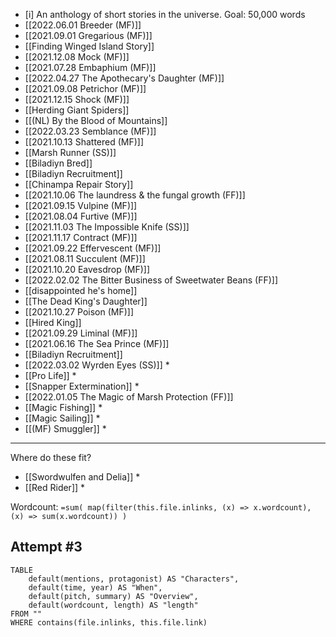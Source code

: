 - [i] An anthology of short stories in the universe. Goal: 50,000 words
- [[2022.06.01 Breeder (MF)]]
- [[2021.09.01 Gregarious (MF)]]
- [[Finding Winged Island Story]]
- [[2021.12.08 Mock (MF)]]
- [[2021.07.28 Embaphium (MF)]]
- [[2022.04.27 The Apothecary's Daughter (MF)]]
- [[2021.09.08 Petrichor (MF)]]
- [[2021.12.15 Shock (MF)]]
- [[Herding Giant Spiders]]
- [[(NL) By the Blood of Mountains]]
- [[2022.03.23 Semblance (MF)]]
- [[2021.10.13 Shattered (MF)]]
- [[Marsh Runner (SS)]]
- [[Biladiyn Bred]]
- [[Biladiyn Recruitment]]
- [[Chinampa Repair Story]]
- [[2021.10.06 The laundress & the fungal growth (FF)]]
- [[2021.09.15 Vulpine (MF)]]
- [[2021.08.04 Furtive (MF)]]
- [[2021.11.03 The Impossible Knife (SS)]]
- [[2021.11.17 Contract (MF)]]
- [[2021.09.22 Effervescent (MF)]]
- [[2021.08.11 Succulent (MF)]]
- [[2021.10.20 Eavesdrop (MF)]]
- [[2022.02.02 The Bitter Business of Sweetwater Beans (FF)]]
- [[disappointed he's home]]
- [[The Dead King's Daughter]]
- [[2021.10.27 Poison (MF)]] 
- [[Hired King]]
- [[2021.09.29 Liminal (MF)]]
- [[2021.06.16 The Sea Prince (MF)]]
- [[Biladiyn Recruitment]]
- [[2022.03.02 Wyrden Eyes (SS)]] * 
- [[Pro Life]] * 
- [[Snapper Extermination]] * 
- [[2022.01.05 The Magic of Marsh Protection (FF)]]
- [[Magic Fishing]] * 
- [[Magic Sailing]] * 
- [[(MF) Smuggler]] * 

---

Where do these fit?

- [[Swordwulfen and Delia]] * 
- [[Red Rider]] * 

Wordcount:  `=sum( map(filter(this.file.inlinks, (x) => x.wordcount), (x) => sum(x.wordcount)) )`

## Attempt #3

```dataview
TABLE
    default(mentions, protagonist) AS "Characters", 
    default(time, year) AS "When",
    default(pitch, summary) AS "Overview",
    default(wordcount, length) AS "length"
FROM ""  
WHERE contains(file.inlinks, this.file.link)
```